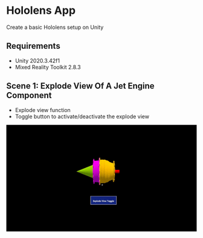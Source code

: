 # Hololens App

Create a basic Hololens setup on Unity

## Requirements
 - Unity 2020.3.42f1
 - Mixed Reality Toolkit 2.8.3

## Scene 1: Explode View Of A Jet Engine Component
 - Explode view function
 - Toggle button to activate/deactivate the explode view

![](https://github.com/zettw/HololensApp/blob/main/Media/1-explode.gif)
